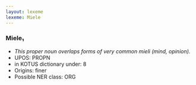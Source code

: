 ```yaml
---
layout: lexeme
lexeme: Miele
---
```


###  Miele₁

* _This proper noun overlaps forms of very common *mieli* (mind, opinion)._
* UPOS:  PROPN
* in KOTUS dictionary under:  8
* Origins: finer 
* Possible NER class:  ORG

